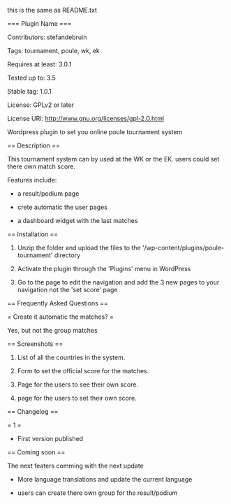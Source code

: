 this is the same as README.txt 

=== Plugin Name ===

Contributors: stefandebruin

Tags: tournament, poule, wk, ek

Requires at least: 3.0.1

Tested up to: 3.5

Stable tag: 1.0.1

License: GPLv2 or later

License URI: http://www.gnu.org/licenses/gpl-2.0.html



Wordpress plugin to set you online poule tournament system



== Description ==



This tournament system can by used at the WK or the EK. users could set there own match score. 



Features include:



* a result/podium page

* crete automatic the user pages

* a dashboard widget with the last matches



== Installation ==

 

1. Unzip the folder and upload the files to the '/wp-content/plugins/poule-tournament' directory

2. Activate the plugin through the 'Plugins' menu in WordPress

3. Go to the page to edit the navigation and add the 3 new pages to your navigation not the 'set score' page



== Frequently Asked Questions ==



= Create it automatic the matches? =



Yes, but not the group matches



== Screenshots ==



1. List of all the countries in the system.

2. Form to set the official score for the matches.

3. Page for the users to see their own score.

4. page for the users to set their own score.



== Changelog ==



= 1 =

* First version published



== Coming soon ==



The next featers comming with the next update



* More language translations and update the current language

* users can create there own group for the result/podium